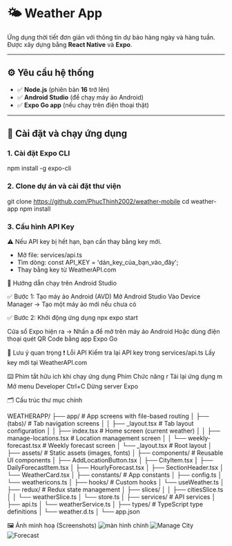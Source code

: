 # 🌤️ Weather App

Ứng dụng thời tiết đơn giản với thông tin dự báo hàng ngày và hàng tuần. Được xây dựng bằng **React Native** và **Expo**.

---

## ⚙️ Yêu cầu hệ thống

- ✅ **Node.js** (phiên bản **16** trở lên)  
- ✅ **Android Studio** (để chạy máy ảo Android)  
- ✅ **Expo Go app** (nếu chạy trên điện thoại thật)

---

## 🚀 Cài đặt và chạy ứng dụng

### 1. Cài đặt Expo CLI

   npm install -g expo-cli

### 2. Clone dự án và cài đặt thư viện
   git clone https://github.com/PhucThinh2002/weather-mobile
   cd weather-app
   npm install

### 3. Cấu hình API Key
   ⚠️ Nếu API key bị hết hạn, bạn cần thay bằng key mới.

   - Mở file: services/api.ts
   - Tìm dòng:
         const API_KEY = 'dán_key_của_bạn_vào_đây';
   - Thay bằng key từ WeatherAPI.com

📱 Hướng dẫn chạy trên Android Studio

✅ Bước 1: Tạo máy ảo Android (AVD)
   Mở Android Studio
   Vào Device Manager → Tạo một máy ảo mới nếu chưa có

✅ Bước 2: Khởi động ứng dụng
   npx expo start

   Cửa sổ Expo hiện ra → Nhấn a để mở trên máy ảo Android
   Hoặc dùng điện thoại quét QR Code bằng app Expo Go

🧠 Lưu ý quan trọng
   ❗ Lỗi API
   Kiểm tra lại API key trong services/api.ts
   Lấy key mới tại WeatherAPI.com

   ⌨️ Phím tắt hữu ích khi chạy ứng dụng
      Phím	            Chức năng
      r	               Tải lại ứng dụng
      m	               Mở menu Developer
      Ctrl+C	         Dừng server Expo


🗂️ Cấu trúc thư mục chính

WEATHERAPP/
├── app/                          # App screens with file-based routing
│   ├── (tabs)/                   # Tab navigation screens
│   │   ├── _layout.tsx           # Tab layout configuration
│   │   ├── index.tsx             # Home screen (current weather)
│   │   ├── manage-locations.tsx  # Location management screen
│   │   └── weekly-forecast.tsx   # Weekly forecast screen
│   └── _layout.tsx               # Root layout
│
├── assets/                       # Static assets (images, fonts)
│
├── components/                   # Reusable UI components
│   ├── AddLocationButton.tsx
│   ├── CityItem.tsx
│   ├── DailyForecastItem.tsx
│   ├── HourlyForecast.tsx
│   ├── SectionHeader.tsx
│   └── WeatherCard.tsx
│
├── constants/                    # App constants
│   ├── config.ts
│   └── weathericons.ts
│
├── hooks/                        # Custom hooks
│   └── useWeather.ts
│
├── redux/                        # Redux state management
│   ├── slices/
│   │   ├── citiesSlice.ts
│   │   └── weatherSlice.ts
│   └── store.ts
│
├── services/                     # API services
│   ├── api.ts
│   └── weatherService.ts
│
├── types/                        # TypeScript type definitions
│   └── weather.d.ts
│
└── app.json


🖼️ Ảnh minh hoạ (Screenshots)
   ![màn hình chính](assets/images/weather.png)
   ![Manage City](assets/images/managecity.png)
   ![Forecast](assets/images/forecast.png)